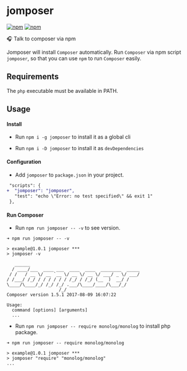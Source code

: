 jomposer
=======

[![npm](https://img.shields.io/npm/v/jomposer.svg)](https://www.npmjs.com/package/jomposer)
[![npm](https://img.shields.io/npm/dt/jomposer.svg)](https://www.npmjs.com/package/jomposer)

:headphones: Talk to composer via npm

Jomposer will install `Composer` automatically.
Run `Composer` via npm script `jomposer`, so that you can use `npm` to run `Composer` easily.

## Requirements

The `php` executable must be available in PATH.

## Usage

#### Install

- Run `npm i -g jomposer` to install it as a global cli

- Run `npm i -D jomposer` to install it as `devDependencies`

#### Configuration

- Add `jomposer` to `package.json` in your project.

```diff
 "scripts": {
+  "jomposer": "jomposer",
   "test": "echo \"Error: no test specified\" && exit 1"
 },
```

#### Run Composer

- Run `npm run jomposer -- -v` to see version.

```
➜ npm run jomposer -- -v

> example@1.0.1 jomposer ***
> jomposer -v

   ______
  / ____/___  ____ ___  ____  ____  ________  _____
 / /   / __ \/ __ `__ \/ __ \/ __ \/ ___/ _ \/ ___/
/ /___/ /_/ / / / / / / /_/ / /_/ (__  )  __/ /
\____/\____/_/ /_/ /_/ .___/\____/____/\___/_/
                    /_/
Composer version 1.5.1 2017-08-09 16:07:22

Usage:
  command [options] [arguments]
  ...
```

- Run `npm run jomposer -- require monolog/monolog` to install php package.

```
➜ npm run jomposer -- require monolog/monolog

> example@1.0.1 jomposer ***
> jomposer "require" "monolog/monolog"
...
```
